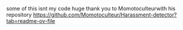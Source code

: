 some of this isnt my code 
huge thank you to Momotoculteurwith his repository https://github.com/Momotoculteur/Harassment-detector?tab=readme-ov-file
